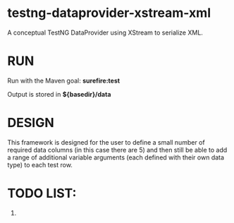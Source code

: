 testng-dataprovider-xstream-xml
=========================

A conceptual TestNG DataProvider using XStream to serialize XML.

RUN
===================
Run with the Maven goal:  **surefire:test**

Output is stored in **${basedir}/data**

DESIGN
===================
This framework is designed for the user to define a small number of required data columns (in this 
case there are 5) and then still be able to add a range of additional variable arguments (each defined 
with their own data type) to each test row.

TODO LIST:
=======================
1.  

